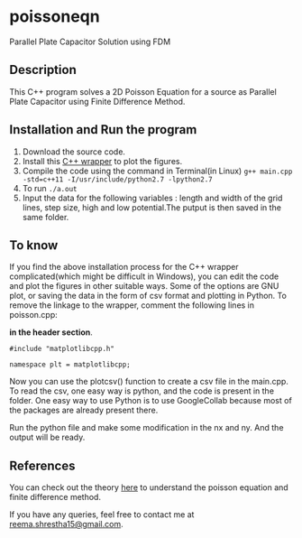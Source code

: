 # **poissoneqn** 
Parallel Plate Capacitor Solution using FDM

## **Description**
This C++ program solves a 2D Poisson Equation for a source as Parallel Plate Capacitor using Finite Difference Method. 

## **Installation and Run the program**
1. Download the source code. 
2. Install this [C++ wrapper](https://github.com/lava/matplotlib-cpp) to plot the figures. 
3. Compile the code using the command in Terminal(in Linux) `g++ main.cpp -std=c++11 -I/usr/include/python2.7 -lpython2.7`
4. To run `./a.out`
5. Input the data for the following variables : length and width of the grid lines, step size, high and low potential.The putput is then saved in the same folder. 

## **To know**
If you find the above installation process for the C++ wrapper complicated(which might be difficult in Windows), you can edit the code and plot the figures in other suitable ways. Some of the options are GNU plot, or saving the data in the form of csv format and plotting in Python. 
To remove the linkage to the wrapper, comment the following lines in poisson.cpp:

**in the header section**.

`#include "matplotlibcpp.h"`

`namespace plt = matplotlibcpp;`


Now you can use the plotcsv() function to create a csv file in the main.cpp. To read the csv, one easy way is python, and the code is present in the folder. 
One easy way to use Python is to use GoogleCollab because most of the packages are already present there. 

Run the python file and make some modification in the nx and ny. And the output will be ready. 

## **References**
You can check out the theory [here](https://my.ece.utah.edu/~ece6340/LECTURES/Feb1/Nagel%202012%20-%20Solving%20the%20Generalized%20Poisson%20Equation%20using%20FDM.pdf) to understand the poisson equation and finite difference method.


If you have any queries, feel free to contact me at reema.shrestha15@gmail.com. 
